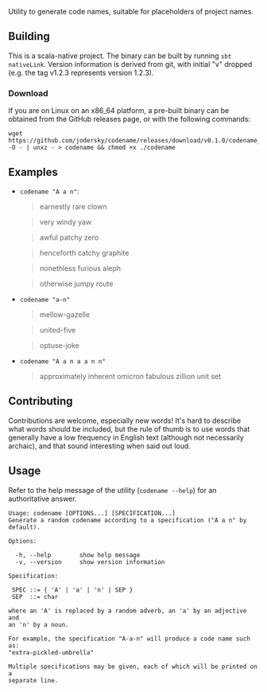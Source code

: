 Utility to generate code names, suitable for placeholders of project
names.

## Building
This is a scala-native project. The binary can be built by running
`sbt nativeLink`. Version information is derived from git, with
initial "v" dropped (e.g. the tag v1.2.3 represents version 1.2.3).

### Download
If you are on Linux on an x86_64 platform, a pre-built binary can be
obtained from the GitHub releases page, or with the following
commands:

```
wget https://github.com/jodersky/codename/releases/download/v0.1.0/codename_linux_amd64.xz -O - | unxz - > codename && chmod +x ./codename
```

## Examples

- `codename "A a n"`:
  
  >earnestly rare clown
  
  >very windy yaw
  
  >awful patchy zero
  
  >henceforth catchy graphite
  
  >nonethless furious aleph
  
  >otherwise jumpy route

- `codename "a-n"`
  
  >mellow-gazelle
  
  >united-five
  
  >optuse-joke

- `codename "A a n a a n n"`
  
  >approximately inherent omicron fabulous zillion unit set

## Contributing

Contributions are welcome, especially new words! It's hard to describe
what words should be included, but the rule of thumb is to use words
that generally have a low frequency in English text (although not
necessarily archaic), and that sound interesting when said out loud.

## Usage
Refer to the help message of the utility (`codename --help`) for an
authoritative answer.

```
Usage: codename [OPTIONS...] [SPECIFICATION...]
Generate a random codename according to a specification ("A a n" by default).

Options:

  -h, --help        show help message
  -v, --version     show version information

Specification:

 SPEC ::= { 'A' | 'a' | 'n' | SEP }
 SEP  ::= char

where an 'A' is replaced by a random adverb, an 'a' by an adjective and
an 'n' by a noun.

For example, the specification "A-a-n" will produce a code name such as:
"extra-pickled-umbrella"

Multiple specifications may be given, each of which will be printed on a
separate line.
```

